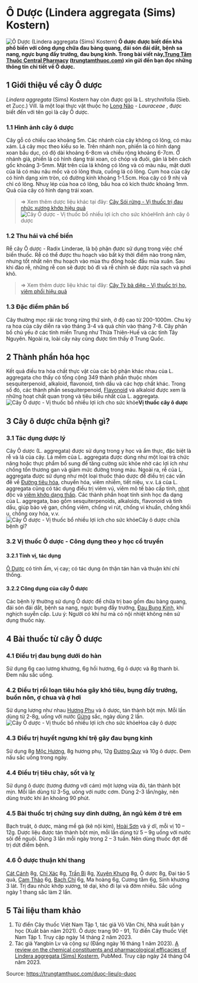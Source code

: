 # Ô Dược (Lindera aggregata (Sims) Kostern)

![Ô Dược \(Lindera aggregata \(Sims\) Kostern\)](https://trungtamthuoc.com/images/others/cay-o-duoc-1-6614.jpg)
**Ô dược được biết đến khá phổ biến với công dụng chữa đau bàng quang, đái són đái dắt, bệnh sa nang, ngực bụng đầy trướng, đau bụng kinh. Trong bài viết này,[Trung Tâm Thuốc Central Pharmacy](https://trungtamthuoc.com/ "Trung Tâm Thuốc Central Pharmacy") ([trungtamthuoc.com](https://trungtamthuoc.com/ "trungtamthuoc.com")) xin gửi đến bạn đọc những thông tin chi tiết về Ô dược.**
##  1 Giới thiệu về cây Ô dược
_Lindera aggregata_ (Sims) Kostern hay còn được gọi là L. strychnifolia (Sieb. et Zucc.) Vill. là một loại thực vật thuộc họ [Long Não](https://trungtamthuoc.com/hoat-chat/long-nao "Long Não") - _Lauraceae_ , được biết đến với tên gọi là cây Ô dược.
### 1.1 Hình ảnh cây ô dược
Cây gỗ có chiều cao khoảng 5m. Các nhánh của cây không có lông, có màu xám. Lá cây mọc theo kiểu so le. Trên nhánh non, phiến lá có hình dạng xoan bầu dục, có độ dài khoảng 6-8cm và chiều rộng khoảng 6-7cm. Ở nhánh già, phiến lá có hình dạng trái xoan, có chóp và đuôi, gân lá bên cách gốc khoảng 3-5mm. Mặt trên của lá không có lông và có màu nâu, mặt dưới của lá có màu nâu mốc và có lông thưa, cuống lá có lông.
Cụm hoa của cây có hình dạng xim tròn, có đường kính khoảng 1-1.5cm. Hoa cây có 9 nhị và chỉ có lông. Nhuỵ lép của hoa có lông, bầu hoa có kích thước khoảng 1mm. Quả của cây có hình dạng trái xoan.
> ⇒ Xem thêm dược liệu khác tại đây: [Cây Sói rừng - Vị thuốc trị đau nhức xương khớp hiệu quả](https://trungtamthuoc.com/duoc-lieu/soi-rung)
![Cây Ô dược - Vị thuốc bổ nhiều lợi ích cho sức khỏe](https://trungtamthuoc.com/images/item/cay-o-duoc-2.jpg)Hình ảnh cây ô dược
### 1.2 Thu hái và chế biến
Rễ cây Ô dược - Radix Linderae, là bộ phận được sử dụng trong việc chế biến thuốc. Rễ có thể được thu hoạch vào bất kỳ thời điểm nào trong năm, nhưng tốt nhất nên thu hoạch vào mùa thu đông hoặc đầu mùa xuân. Sau khi đào rễ, những rễ con sẽ được bỏ đi và rễ chính sẽ được rửa sạch và phơi khô.
> ⇒ Xem thêm dược liệu khác tại đây: [Cây Tỳ bà diệp - Vị thuốc trị ho, viêm phổi hiệu quả](https://trungtamthuoc.com/duoc-lieu/ty-ba-30)
### 1.3 Đặc điểm phân bố
Cây thường mọc rải rác trong rừng thứ sinh, ở độ cao từ 200-1000m. Chu kỳ ra hoa của cây diễn ra vào tháng 3-4 và quả chín vào tháng 7-8. Cây phân bố chủ yếu ở các tỉnh miền Trung như Thừa Thiên-Huế và các tỉnh Tây Nguyên. Ngoài ra, loài cây này cũng được tìm thấy ở Trung Quốc.
##  2 Thành phần hóa học
Kết quả điều tra hóa chất thực vật của các bộ phận khác nhau của L. aggregata cho thấy có tổng cộng 349 thành phần thuộc nhóm sesquiterpenoid, alkaloid, flavonoid, tinh dầu và các hợp chất khác. Trong số đó, các thành phần sesquiterpenoid, [Flavonoid](https://trungtamthuoc.com/hoat-chat/flavonoid "Flavonoid") và alkaloid được xem là những hoạt chất quan trọng và tiêu biểu nhất của L. aggregata.
![Cây Ô dược - Vị thuốc bổ nhiều lợi ích cho sức khỏe](https://trungtamthuoc.com/images/item/cay-o-duoc-5.jpg)**Vị thuốc cây ô dược**
##  3 Cây ô dược chữa bệnh gì?
### 3.1 Tác dụng dược lý 
Cây Ô dược (L. aggregata) được sử dụng trong y học và ẩm thực, đặc biệt là rễ và lá của cây. Lá mềm của L. aggregata được dùng như một loại trà chức năng hoặc thực phẩm bổ sung để tăng cường sức khỏe nhờ các lợi ích như chống tổn thương gan và giảm mức đường trong máu. Ngoài ra, rễ của L. aggregata được sử dụng như một loại thuốc thảo dược để điều trị các vấn đề về [Đường tiêu hóa](https://trungtamthuoc.com/thuoc-tieu-hoa "Đường tiêu hóa"), chuyển hóa, viêm nhiễm, tiết niệu, v.v. Lá của L. aggregata cũng có tác dụng điều trị viêm vú, viêm mô tế bào cấp tính, [nhọt](https://trungtamthuoc.com/bai-viet/nhot "nhọt") độc và [viêm khớp dạng thấp](https://trungtamthuoc.com/bai-viet/viem-khop-dang-thap "viêm khớp dạng thấp"). Các thành phần hoạt tính sinh học đa dạng của L. aggregata, bao gồm sesquiterpenoids, alkaloids, flavonoid và tinh dầu, giúp bảo vệ gan, chống viêm, chống vi rút, chống vi khuẩn, chống khối u, chống oxy hóa, v.v.
![Cây Ô dược - Vị thuốc bổ nhiều lợi ích cho sức khỏe](https://trungtamthuoc.com/images/item/cay-o-duoc-3\(2\).jpg)Cây ô dược chữa bệnh gì?
### 3.2 Vị thuốc Ô dược - Công dụng theo y học cổ truyền
#### 3.2.1 Tính vị, tác dụng
[Ô Dược](https://trungtamthuoc.com/hoat-chat/o-duoc "Ô Dược") có tính ấm, vị cay; có tác dụng ôn thận tán hàn và thuận khí chỉ thống. 
#### 3.2.2 Công dụng của cây Ô dược
Các bệnh lý thường sử dụng Ô dược để chữa trị bao gồm đau bàng quang, đái són đái dắt, bệnh sa nang, ngực bụng đầy trướng, [Đau Bụng Kinh](https://trungtamthuoc.com/bai-viet/cach-dau-bung-kinh-va-phong-tranh-dau-bung-kinh "Đau Bụng Kinh"), khí nghịch suyễn cấp.
Lưu ý: Người có khí hư mà có nội nhiệt không nên sử dụng thuốc này.
##  4 Bài thuốc từ cây Ô dược
### 4.1 Điều trị đau bụng dưới do hàn
Sử dụng 6g cao lương khương, 6g hồi hương, 6g ô dược và 8g thanh bì. Đem nấu sắc uống.
### 4.2 Điều trị rối loạn tiêu hóa gây khó tiêu, bụng đầy trướng, buồn nôn, ợ chua và ợ hơi
Sử dụng lượng như nhau [Hương Phụ](https://trungtamthuoc.com/hoat-chat/huong-phu "Hương Phụ") và ô dược, tán thành bột mịn. Mỗi lần dùng từ 2-8g, uống với nước [Gừng](https://trungtamthuoc.com/hoat-chat/gung "Gừng") sắc, ngày dùng 2 lần.
![Cây Ô dược - Vị thuốc bổ nhiều lợi ích cho sức khỏe](https://trungtamthuoc.com/images/item/cay-o-duoc-4.jpg)Hoa cây ô dược
### 4.3 Điều trị huyết ngưng khí trệ gây đau bụng kinh
Sử dụng 8g [Mộc Hương](https://trungtamthuoc.com/hoat-chat/moc-huong "Mộc Hương"), 8g hương phụ, 12g [Đương Quy](https://trungtamthuoc.com/hoat-chat/duong-quy "Đương Quy") và 10g ô dược. Đem nấu sắc uống trong ngày.
### 4.4 Điều trị tiêu chảy, sốt và lỵ
Sử dụng ô dược (tương đương với cám) một lượng vừa đủ, tán thành bột mịn. Mỗi lần dùng từ 3-5g, uống với nước cơm. Dùng 2-3 lần/ngày, nên dùng trước khi ăn khoảng 90 phút.
### 4.5 Bài thuốc trị chứng suy dinh dưỡng, ăn ngủ kém ở trẻ em
Bạch truật, ô dược, màng mề gà (kê nội kim), [Hoài Sơn](https://trungtamthuoc.com/hoat-chat/hoai-son "Hoài Sơn") và ý dĩ, mỗi vị 10 – 12g. Dược liệu được tán thành bột mịn, mỗi lần dùng từ 5 – 9g uống với nước sôi để nguội. Dùng 3 lần mỗi ngày trong 2 – 3 tuần. Nên dùng thuốc đợt để trị dứt điểm bệnh.
### 4.6 Ô dược thuận khí thang
[Cát Cánh](https://trungtamthuoc.com/duoc-lieu/cat-canh-74 "Cát Cánh") 8g, [Chỉ Xác](https://trungtamthuoc.com/hoat-chat/chi-xac "Chỉ Xác") 8g, [Trần Bì](https://trungtamthuoc.com/hoat-chat/tran-bi "Trần Bì") 8g, [Xuyên Khung](https://trungtamthuoc.com/hoat-chat/xuyen-khung "Xuyên Khung") 8g, Ô dược 8g, Đại táo 5 quả, [Cam Thảo](https://trungtamthuoc.com/duoc-lieu/cam-thao-32 "Cam Thảo") 6g, [Bạch Chỉ](https://trungtamthuoc.com/duoc-lieu/bach-chi-42 "Bạch Chỉ") 6g, Ma hoàng 6g, Cương tằm 6g, Sinh khương 3 lát. Trị đau nhức khớp xương, tê dại, khó đi lại và đờm nhiều. Sắc uống ngày 1 thang sắc làm 2 lần.
##  5 Tài liệu tham khảo
  1. Từ điển Cây thuốc Việt Nam Tập 1, tác giả Võ Văn Chi, Nhà xuất bản y học (Xuất bản năm 2021). Ô dược trang 90 - 91, Từ điển Cây thuốc Việt Nam Tập 1. Truy cập ngày 14 tháng 2 năm 2023.
  2. Tác giả Yangbin Lv và cộng sự (Đăng ngày 16 tháng 1 năm 2023). [A review on the chemical constituents and pharmacological efficacies of Lindera aggregata (Sims) Kosterm](https://www.ncbi.nlm.nih.gov/pmc/articles/PMC9884700/), PubMed. Truy cập ngày 24 tháng 04 năm 2023.




Source: https://trungtamthuoc.com/duoc-lieu/o-duoc
